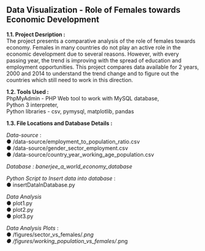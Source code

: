 ## Data Visualization - Role of Females towards Economic Development

**1.1. Project Desription :** <br />
The project presents a comparative analysis of the role of females towards economy. Females
in many countries do not play an active role in the economic development due to several
reasons. However, with every passing year, the trend is improving with the spread of
education and employment opportunities. This project compares data available for 2 years,
2000 and 2014 to understand the trend change and to figure out the countries which still need
to work in this direction. <br />

**1.2. Tools Used :**<br />
PhpMyAdmin - PHP Web tool to work with MySQL database,<br />
Python 3 interpreter,<br />
Python libraries - csv, pymysql, matplotlib, pandas<br />

**1.3. File Locations and Database Details :**

_Data-source_ :<br />
● /data-source/employment_to_population_ratio.csv<br />
● /data-source/gender_sector_employment.csv<br />
● /data-source/country_year_working_age_population.csv<br />

_Database : banerjee_a_world_economy_database_<br />

_Python Script to Insert data into database_ :<br />
● insertDataInDatabase.py<br />

_Data Analysis_<br />
● plot1.py<br />
● plot2.py<br />
● plot3.py<br />

_Data Analysis Plots_ :<br />
● /figures/sector_vs_females/*.png <br />
● /figures/working_population_vs_females/*.png<br />
